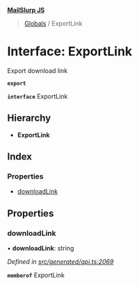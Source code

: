 **[MailSlurp JS](../README.md)**

> [Globals](../README.md) / ExportLink

# Interface: ExportLink

Export download link

**`export`** 

**`interface`** ExportLink

## Hierarchy

* **ExportLink**

## Index

### Properties

* [downloadLink](exportlink.md#downloadlink)

## Properties

### downloadLink

•  **downloadLink**: string

*Defined in [src/generated/api.ts:2069](https://github.com/mailslurp/mailslurp-client/blob/05090ce/src/generated/api.ts#L2069)*

**`memberof`** ExportLink
